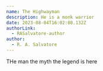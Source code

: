 ```yaml
---
name: The Highwayman
description: He is a monk warrior
date: 2023-08-04T16:02:08.132Z
authorLink:
  - RASalvatore-author
author:
  - R. A. Salvatore
---
```

THe man the myth the legend is here